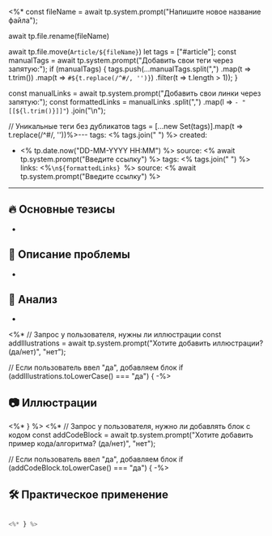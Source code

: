<%* 
const fileName = await tp.system.prompt("Напишите новое название файла");

await tp.file.rename(fileName)

await tp.file.move(`Article/${fileName}`)
let tags = ["#article"];
const manualTags = await tp.system.prompt("Добавить свои теги через запятую:");
if (manualTags) {
    tags.push(...manualTags.split(",")
        .map(t => t.trim())
        .map(t => `#${t.replace(/^#/, '')}`) 
        .filter(t => t.length > 1));
}

const manualLinks = await tp.system.prompt("Добавить свои линки через запятую:"); const formattedLinks = manualLinks .split(",")
.map(l => `- "[[${l.trim()}]]"`)
.join("\n");

// Уникальные теги без дубликатов
tags = [...new Set(tags)].map(t => t.replace(/^#/, ''))%>---
tags: <% tags.join(" ") %>
created:
  - <% tp.date.now("DD-MM-YYYY HH:MM") %>
source: <% await tp.system.prompt("Введите ссылку")  %>
tags: <% tags.join(" ") %>
links: <%`\n${formattedLinks} `%>
source: <% await tp.system.prompt("Введите ссылку")  %>

---
## 🔥 Основные тезисы  
-  

## 📌 Описание проблемы  
-  

## 🔎 Анализ  
-  

<%* 
// Запрос у пользователя, нужны ли иллюстрации
const addIllustrations = await tp.system.prompt("Хотите добавить иллюстрации? (да/нет)", "нет");

// Если пользователь ввел "да", добавляем блок
if (addIllustrations.toLowerCase() === "да") { 
-%>
## 📷 Иллюстрации  

<%* } %>
<%* 
// Запрос у пользователя, нужно ли добавлять блок с кодом
const addCodeBlock = await tp.system.prompt("Хотите добавить пример кода/алгоритма? (да/нет)", "нет");

// Если пользователь ввел "да", добавляем блок
if (addCodeBlock.toLowerCase() === "да") { 
-%>
## 🛠 Практическое применение
```python

<%* } %>

